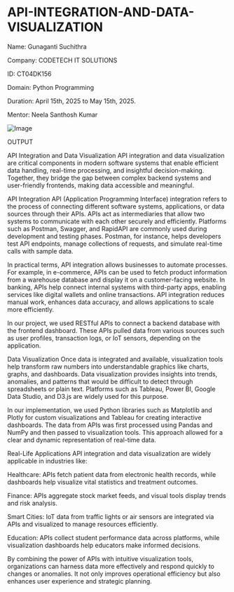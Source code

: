# API-INTEGRATION-AND-DATA-VISUALIZATION

Name: Gunaganti Suchithra

Company: CODETECH IT SOLUTIONS

ID: CT04DK156

Domain: Python Programming

Duration: April 15th, 2025 to May 15th, 2025.

Mentor: Neela Santhosh Kumar

![Image](https://github.com/user-attachments/assets/7b69f274-b551-4162-ba42-8d556c271556)

OUTPUT



API Integration and Data Visualization 
API integration and data visualization are critical components in modern software systems that enable efficient data handling, real-time processing, and insightful decision-making. Together, they bridge the gap between complex backend systems and user-friendly frontends, making data accessible and meaningful.

API Integration
API (Application Programming Interface) integration refers to the process of connecting different software systems, applications, or data sources through their APIs. APIs act as intermediaries that allow two systems to communicate with each other securely and efficiently. Platforms such as Postman, Swagger, and RapidAPI are commonly used during development and testing phases. Postman, for instance, helps developers test API endpoints, manage collections of requests, and simulate real-time calls with sample data.

In practical terms, API integration allows businesses to automate processes. For example, in e-commerce, APIs can be used to fetch product information from a warehouse database and display it on a customer-facing website. In banking, APIs help connect internal systems with third-party apps, enabling services like digital wallets and online transactions. API integration reduces manual work, enhances data accuracy, and allows applications to scale more efficiently.

In our project, we used RESTful APIs to connect a backend database with the frontend dashboard. These APIs pulled data from various sources such as user profiles, transaction logs, or IoT sensors, depending on the application.

Data Visualization
Once data is integrated and available, visualization tools help transform raw numbers into understandable graphics like charts, graphs, and dashboards. Data visualization provides insights into trends, anomalies, and patterns that would be difficult to detect through spreadsheets or plain text. Platforms such as Tableau, Power BI, Google Data Studio, and D3.js are widely used for this purpose.

In our implementation, we used Python libraries such as Matplotlib and Plotly for custom visualizations and Tableau for creating interactive dashboards. The data from APIs was first processed using Pandas and NumPy and then passed to visualization tools. This approach allowed for a clear and dynamic representation of real-time data.

Real-Life Applications
API integration and data visualization are widely applicable in industries like:

Healthcare: APIs fetch patient data from electronic health records, while dashboards help visualize vital statistics and treatment outcomes.

Finance: APIs aggregate stock market feeds, and visual tools display trends and risk analysis.

Smart Cities: IoT data from traffic lights or air sensors are integrated via APIs and visualized to manage resources efficiently.

Education: APIs collect student performance data across platforms, while visualization dashboards help educators make informed decisions.

By combining the power of APIs with intuitive visualization tools, organizations can harness data more effectively and respond quickly to changes or anomalies. It not only improves operational efficiency but also enhances user experience and strategic planning.
